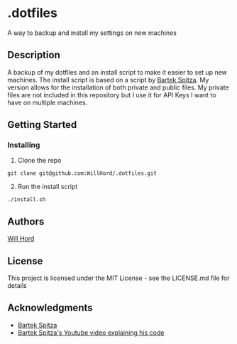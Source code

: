 # .dotfiles
A way to backup and install my settings on new machines

## Description
A backup of my dotfiles and an install script to make it easier to set up new machines. The install script is based on a script by [Bartek Spitza](https://github.com/bartekspitza/dotfiles/tree/master). My version allows for the installation of both private and public files. My private files are not included in this repository but I use it for API Keys I want to have on multiple machines. 

## Getting Started

### Installing
1. Clone the repo
```
git clone git@github.com:WillHord/.dotfiles.git
```
2. Run the install script
```
./install.sh
```

## Authors
[Will Hord](https://github.com/WillHord)

## License
This project is licensed under the MIT License - see the LICENSE.md file for details

## Acknowledgments
- [Bartek Spitza](https://github.com/bartekspitza/)
- [Bartek Spitza's Youtube video explaining his code](https://youtu.be/mSXOYhfDFYo?si=bLNtmtHpkvYVw3Jh)
